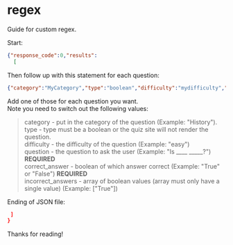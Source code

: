 # regex  
Guide for custom regex.  

Start:
```json
{"response_code":0,"results":
  [
```  
Then follow up with this statement for each question:  
```json 
{"category":"MyCategory","type":"boolean","difficulty":"mydifficulty","question":"Example Question 1","correct_answer":"mybooleanvalue","incorrect_answers":["mybooleanvalue"]},
```   
Add one of those for each question you want.  
Note you need to switch out the following values:    
> category - put in the category of the question (Example: "History").    
> type - type must be a boolean or the quiz site will not render the question.    
> difficulty - the difficulty of the question (Example: "easy")  
> question - the question to ask the user (Example: "Is ____ _____?") **REQUIRED**  
> correct_answer - boolean of which answer correct (Example: "True" or "False") **REQUIRED**  
> incorrect_answers - array of boolean values (array must only have a single value) (Example: ["True"])  

Ending of JSON file: 
```json
 ]
}
```  
Thanks for reading!  
